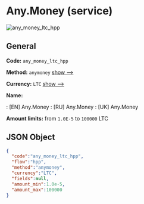 
# Any.Money (service) 
![any_money_ltc_hpp](https://static.openfintech.io/payment_methods/any_money_ltc_hpp/logo.svg?w=400&c=v0.59.26#w200)  

## General 
 
**Code:** `any_money_ltc_hpp` 
 
**Method:** `anymoney` 
 [show -->](/payment-methods/anymoney/) 
 
**Currency:** `LTC` [show -->](/currencies/LTC/) 
 
**Name:** 
 
:	[EN] Any.Money 
:	[RU] Any.Money 
:	[UK] Any.Money 
 
**Amount limits:** from `1.0E-5` to `100000` LTC 

## JSON Object 

```json
{
  "code":"any_money_ltc_hpp",
  "flow":"hpp",
  "method":"anymoney",
  "currency":"LTC",
  "fields":null,
  "amount_min":1.0e-5,
  "amount_max":100000
}
```  
